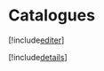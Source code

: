 # Catalogues

[!include[editer](catalogues.editer.autogen.md)]

[!include[details](catalogues.details.autogen.md)]





































































































































